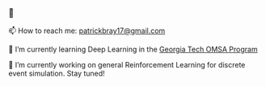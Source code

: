 ### 👋
📫 How to reach me: patrickbray17@gmail.com

🌱 I’m currently learning Deep Learning in the [Georgia Tech OMSA Program](https://pe.gatech.edu/degrees/analytics)

🔭 I’m currently working on general Reinforcement Learning for discrete event simulation. Stay tuned!

<!--
**PatrickBrayPersonal/PatrickBrayPersonal** is a ✨ _special_ ✨ repository because its `README.md` (this file) appears on your GitHub profile.

Here are some ideas to get you started:

- 🔭 I’m currently working on ...
- 🌱 I’m currently learning ...
- 👯 I’m looking to collaborate on ...
- 🤔 I’m looking for help with ...
- 💬 Ask me about ...
- 📫 How to reach me: ...
- 😄 Pronouns: ...
- ⚡ Fun fact: ...
-->
